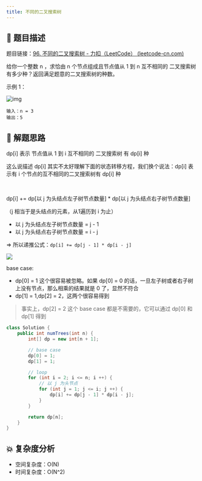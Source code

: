 ```yaml
---
title: 不同的二叉搜索树
---
```


## 📃 题目描述

题目链接：[96. 不同的二叉搜索树 - 力扣（LeetCode） (leetcode-cn.com)](https://leetcode-cn.com/problems/unique-binary-search-trees/)

给你一个整数 n ，求恰由 n 个节点组成且节点值从 1 到 n 互不相同的 二叉搜索树 有多少种？返回满足题意的二叉搜索树的种数。

示例 1：

![img](https://assets.leetcode.com/uploads/2021/01/18/uniquebstn3.jpg)

```
输入：n = 3
输出：5
```

## 🔔 解题思路

dp[i] 表示 节点值从 1 到 i 互不相同的 二叉搜索树 有 dp[i] 种

这么说描述 dp[i] 其实不太好理解下面的状态转移方程，我们换个说法：dp[i] 表示有 i 个节点的互不相同的二叉搜索树有 dp[i] 种

<br>

dp[i] += dp[以 j 为头结点左子树节点数量] * dp[以 j 为头结点右子树节点数量]

（j 相当于是头结点的元素，从1遍历到 i 为止）

- 以 j 为头结点左子树节点数量 = j - 1
- 以 j 为头结点右子树节点数量 = i - j

=> 所以递推公式：`dp[i] += dp[j - 1] * dp[i - j]`

![](https://gitee.com/veal98/images/raw/master/img/20220128111716.png)

base case:

- dp[0] = 1 这个很容易被忽略。如果 dp[0] = 0 的话，一旦左子树或者右子树上没有节点，那么相乘的结果就是 0 了，显然不符合
- dp[1] = 1,dp[2] = 2，这两个很容易得到

> 事实上，dp[2] = 2 这个 base case 都是不需要的，它可以通过 dp[0] 和 dp[1] 得到


```java
class Solution {
    public int numTrees(int n) {
        int[] dp = new int[n + 1];

        // base case
        dp[0] = 1;
        dp[1] = 1;

        // loop
        for (int i = 2; i <= n; i ++) {
            // 以 j 为头节点
            for (int j = 1; j <= i; j ++) {
                dp[i] += dp[j - 1] * dp[i - j];
            }
        }

        return dp[n];
    }
}
```

## 💥 复杂度分析

- 空间复杂度：O(N)
- 时间复杂度：O(N^2)

